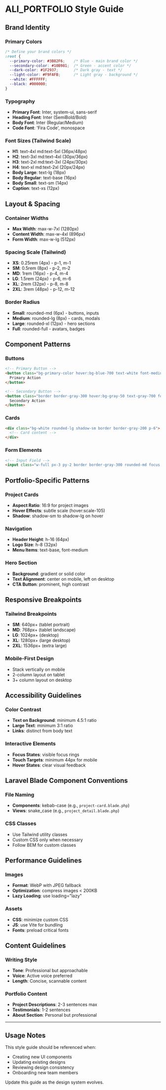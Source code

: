 # ALI_PORTFOLIO Style Guide

## Brand Identity

### Primary Colors
```css
/* Define your brand colors */
:root {
  --primary-color: #3B82F6;    /* Blue - main brand color */
  --secondary-color: #10B981;  /* Green - accent color */
  --dark-color: #1F2937;       /* Dark gray - text */
  --light-color: #F9FAFB;      /* Light gray - background */
  --white: #FFFFFF;
  --black: #000000;
}
```

### Typography
- **Primary Font**: Inter, system-ui, sans-serif
- **Heading Font**: Inter (SemiBold/Bold)
- **Body Font**: Inter (Regular/Medium)
- **Code Font**: 'Fira Code', monospace

### Font Sizes (Tailwind Scale)
- **H1**: text-4xl md:text-5xl (36px/48px)
- **H2**: text-3xl md:text-4xl (30px/36px)
- **H3**: text-2xl md:text-3xl (24px/30px)
- **H4**: text-xl md:text-2xl (20px/24px)
- **Body Large**: text-lg (18px)
- **Body Regular**: text-base (16px)
- **Body Small**: text-sm (14px)
- **Caption**: text-xs (12px)

## Layout & Spacing

### Container Widths
- **Max Width**: max-w-7xl (1280px)
- **Content Width**: max-w-4xl (896px)
- **Form Width**: max-w-lg (512px)

### Spacing Scale (Tailwind)
- **XS**: 0.25rem (4px) - p-1, m-1
- **SM**: 0.5rem (8px) - p-2, m-2
- **MD**: 1rem (16px) - p-4, m-4
- **LG**: 1.5rem (24px) - p-6, m-6
- **XL**: 2rem (32px) - p-8, m-8
- **2XL**: 3rem (48px) - p-12, m-12

### Border Radius
- **Small**: rounded-md (6px) - buttons, inputs
- **Medium**: rounded-lg (8px) - cards, modals
- **Large**: rounded-xl (12px) - hero sections
- **Full**: rounded-full - avatars, badges

## Component Patterns

### Buttons
```html
<!-- Primary Button -->
<button class="bg-primary-color hover:bg-blue-700 text-white font-medium py-2 px-4 rounded-md transition-colors">
  Primary Action
</button>

<!-- Secondary Button -->
<button class="border border-gray-300 hover:bg-gray-50 text-gray-700 font-medium py-2 px-4 rounded-md transition-colors">
  Secondary Action
</button>
```

### Cards
```html
<div class="bg-white rounded-lg shadow-sm border border-gray-200 p-6">
  <!-- Card content -->
</div>
```

### Form Elements
```html
<!-- Input Field -->
<input class="w-full px-3 py-2 border border-gray-300 rounded-md focus:outline-none focus:ring-2 focus:ring-blue-500 focus:border-transparent">
```

## Portfolio-Specific Patterns

### Project Cards
- **Aspect Ratio**: 16:9 for project images
- **Hover Effects**: subtle scale (hover:scale-105)
- **Shadow**: shadow-sm to shadow-lg on hover

### Navigation
- **Header Height**: h-16 (64px)
- **Logo Size**: h-8 (32px)
- **Menu Items**: text-base, font-medium

### Hero Section
- **Background**: gradient or solid color
- **Text Alignment**: center on mobile, left on desktop
- **CTA Button**: prominent, high contrast

## Responsive Breakpoints

### Tailwind Breakpoints
- **SM**: 640px+ (tablet portrait)
- **MD**: 768px+ (tablet landscape)
- **LG**: 1024px+ (desktop)
- **XL**: 1280px+ (large desktop)
- **2XL**: 1536px+ (extra large)

### Mobile-First Design
- Stack vertically on mobile
- 2-column layout on tablet
- 3+ column layout on desktop

## Accessibility Guidelines

### Color Contrast
- **Text on Background**: minimum 4.5:1 ratio
- **Large Text**: minimum 3:1 ratio
- **Links**: distinct from body text

### Interactive Elements
- **Focus States**: visible focus rings
- **Touch Targets**: minimum 44px for mobile
- **Hover States**: clear visual feedback

## Laravel Blade Component Conventions

### File Naming
- **Components**: kebab-case (e.g., `project-card.blade.php`)
- **Views**: snake_case (e.g., `project_detail.blade.php`)

### CSS Classes
- Use Tailwind utility classes
- Custom CSS only when necessary
- Follow BEM for custom classes

## Performance Guidelines

### Images
- **Format**: WebP with JPEG fallback
- **Optimization**: compress images < 200KB
- **Lazy Loading**: use loading="lazy"

### Assets
- **CSS**: minimize custom CSS
- **JS**: use Vite for bundling
- **Fonts**: preload critical fonts

## Content Guidelines

### Writing Style
- **Tone**: Professional but approachable
- **Voice**: Active voice preferred
- **Length**: Concise, scannable content

### Portfolio Content
- **Project Descriptions**: 2-3 sentences max
- **Testimonials**: 1-2 sentences
- **About Section**: Personal but professional

---

## Usage Notes

This style guide should be referenced when:
- Creating new UI components
- Updating existing designs
- Reviewing design consistency
- Onboarding new team members

Update this guide as the design system evolves.